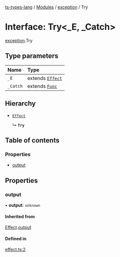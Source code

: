 [ts-types-lang](../README.md) / [Modules](../modules.md) / [exception](../modules/exception.md) / Try

# Interface: Try<_E, _Catch\>

[exception](../modules/exception.md).Try

## Type parameters

| Name | Type |
| :------ | :------ |
| `_E` | extends [`Effect`](effect.Effect.md) |
| `_Catch` | extends [`Func`](../modules/effect.md#func) |

## Hierarchy

- [`Effect`](effect.Effect.md)

  ↳ **`Try`**

## Table of contents

### Properties

- [output](exception.Try.md#output)

## Properties

### output

• **output**: `unknown`

#### Inherited from

[Effect](effect.Effect.md).[output](effect.Effect.md#output)

#### Defined in

[effect.ts:2](https://github.com/phenax/ts-types-runtime-environment/blob/6c7b4f3/stdlib/effect.ts#L2)
